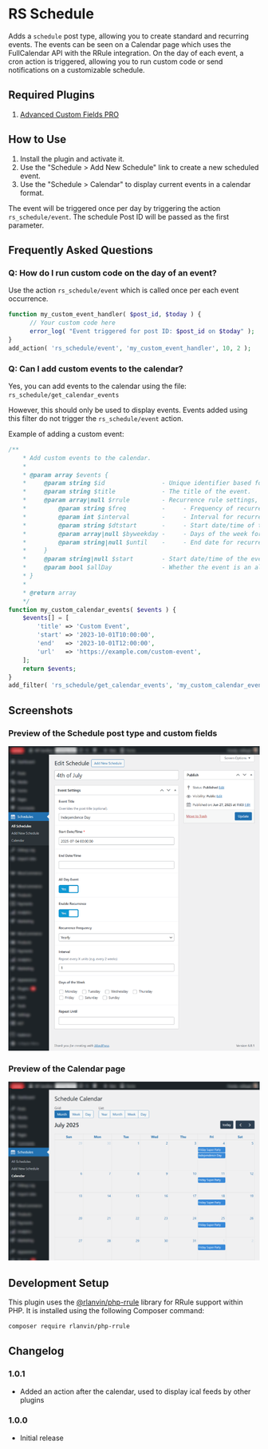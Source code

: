 # RS Schedule

Adds a <code>schedule</code> post type, allowing you to create standard and recurring events. The events can be seen on a Calendar page which uses the FullCalendar API with the RRule integration. On the day of each event, a cron action is triggered, allowing you to run custom code or send notifications on a customizable schedule.

## Required Plugins

1. [Advanced Custom Fields PRO](https://advancedcustomfields.com/)

## How to Use

1. Install the plugin and activate it.
2. Use the "Schedule > Add New Schedule" link to create a new scheduled event.
3. Use the "Schedule > Calendar" to display current events in a calendar format.

The event will be triggered once per day by triggering the action `rs_schedule/event`. The schedule Post ID will be passed as the first parameter.

## Frequently Asked Questions

### Q: How do I run custom code on the day of an event?

Use the action `rs_schedule/event` which is called once per each event occurrence.

```php
function my_custom_event_handler( $post_id, $today ) {
      // Your custom code here
      error_log( "Event triggered for post ID: $post_id on $today" );
}
add_action( 'rs_schedule/event', 'my_custom_event_handler', 10, 2 );
```

### Q: Can I add custom events to the calendar?
Yes, you can add events to the calendar using the file: `rs_schedule/get_calendar_events`

However, this should only be used to display events. Events added using this filter do not trigger the `rs_schedule/event` action.

Example of adding a custom event:

```php
/**
    * Add custom events to the calendar.
    *
    * @param array $events {
    *     @param string $id                - Unique identifier based for the event. Default: "schedule_" . $post_id
    *     @param string $title             - The title of the event.
    *     @param array|null $rrule         - Recurrence rule settings, if the event is recurring. {
    *         @param string $freq          -     - Frequency of recurrence (e.g., 'daily', 'weekly', 'monthly', 'yearly').
    *         @param int $interval         -     - Interval for recurrence (e.g., every 2 weeks).
    *         @param string $dtstart       -     - Start date/time of the event in ISO format (Y-m-d\TH:i:s).
    *         @param array|null $byweekday -     - Days of the week for recurrence (e.g., ['mo', 'we']).
    *         @param string|null $until    -     - End date for recurrence in ISO format (Y-m-d), if applicable.
    *     }
    *     @param string|null $start        - Start date/time of the event in ISO format (Y-m-d\TH:i:s), if the event is non-recurring.
    *     @param bool $allDay              - Whether the event is an all-day event.
    * }
    *
    * @return array
    */
function my_custom_calendar_events( $events ) {
    $events[] = [
        'title' => 'Custom Event',
        'start' => '2023-10-01T10:00:00',
        'end'   => '2023-10-01T12:00:00',
        'url'   => 'https://example.com/custom-event',
    ];
    return $events;
}
add_filter( 'rs_schedule/get_calendar_events', 'my_custom_calendar_events' );
```

## Screenshots

### Preview of the Schedule post type and custom fields

![Schedule Post Type with event settings](screenshot-1.png)

### Preview of the Calendar page

![Calendar page showing events](screenshot-2.png)

## Development Setup

This plugin uses the [@rlanvin/php-rrule](https://github.com/rlanvin/php-rrule) library for RRule support within PHP. It is installed using the following Composer command:

```bash
composer require rlanvin/php-rrule
```

## Changelog

### 1.0.1
-  Added an action after the calendar, used to display ical feeds by other plugins

### 1.0.0
- Initial release